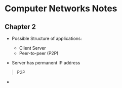 # Computer Networks Notes

## Chapter 2 

- Possible Structure of applications:
    - Client Server
    - Peer-to-peer (P2P)

- Server has permanent IP address
> P2P
- 